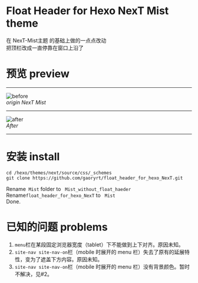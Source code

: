 # Float Header for Hexo NexT Mist theme
在 NexT-Mist主题 的基础上做的一点点改动  
把顶栏改成一直停靠在窗口上沿了 
# 预览 preview
***
![before](http://ww3.sinaimg.cn/large/a243ad6cjw1exaa8z4itgj20se0qztay.jpg)  
*origin NexT Mist*
***
![after](http://ww1.sinaimg.cn/large/a243ad6cjw1exaafdoclzj217t0qv0vz.jpg)  
*After*
***
# 安装 install
```
cd /hexo/themes/next/source/css/_schemes
git clone https://github.com/gaoryrt/float_header_for_hexo_NexT.git
```
  

Rename` Mist` folder to ` Mist_without_float_haeder`  
Rename`float_header_for_hexo_NexT` to ` Mist`  
Done.  
# 已知的问题 problems
1. `menu`栏在某段固定浏览器宽度（tablet）下不能做到上下对齐。原因未知。
2. `site-nav site-nav-on`栏（mobile 时展开的 menu 栏）失去了原有的延展特性，变为了遮盖下方内容。原因未知。
3. `site-nav site-nav-on`栏（mobile 时展开的 menu 栏）没有背景颜色。暂时不解决，见#2。



